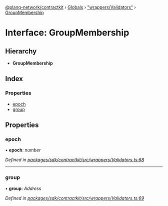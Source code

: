 [@planq-network/contractkit](../README.md) › [Globals](../globals.md) › ["wrappers/Validators"](../modules/_wrappers_validators_.md) › [GroupMembership](_wrappers_validators_.groupmembership.md)

# Interface: GroupMembership

## Hierarchy

* **GroupMembership**

## Index

### Properties

* [epoch](_wrappers_validators_.groupmembership.md#epoch)
* [group](_wrappers_validators_.groupmembership.md#group)

## Properties

###  epoch

• **epoch**: *number*

*Defined in [packages/sdk/contractkit/src/wrappers/Validators.ts:68](https://github.com/planq-network/planq-sdk/blob/master/packages/sdk/contractkit/src/wrappers/Validators.ts#L68)*

___

###  group

• **group**: *Address*

*Defined in [packages/sdk/contractkit/src/wrappers/Validators.ts:69](https://github.com/planq-network/planq-sdk/blob/master/packages/sdk/contractkit/src/wrappers/Validators.ts#L69)*
